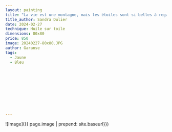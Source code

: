 ```yaml
---
layout: painting
title: "La vie est une montagne, mais les étoiles sont si belles à regarder."  
title_author: Sandra Dulier                                                          
date: 2024-02-27
technique: Huile sur toile 
dimensions: 80x80
price: 850
image: 20240227-80x80.JPG 
author: Garanse
tags:
  - Jaune
  - Bleu
  
  
  
  
  
  
  
  
  
  
---
```

![Image]({{ page.image | prepend: site.baseurl}})

